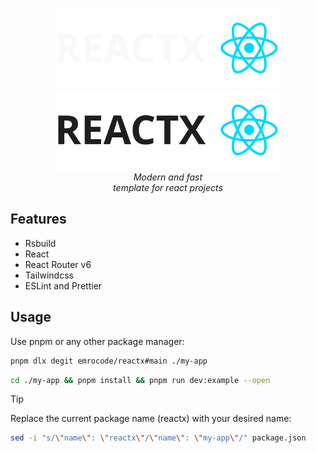 <div align="center">

![Reactx](./public/reactx_dark.svg#gh-dark-mode-only)
![Reactx](./public/reactx_light.svg#gh-light-mode-only)
\
_Modern and fast\
template for react projects_

</div>

## Features

- Rsbuild
- React
- React Router v6
- Tailwindcss
- ESLint and Prettier

## Usage

Use pnpm or any other package manager:

```bash
pnpm dlx degit emrocode/reactx#main ./my-app
```

```bash
cd ./my-app && pnpm install && pnpm run dev:example --open
```

> [!TIP]
> Replace the current package name (reactx) with your desired name:
>
> ```bash
> sed -i "s/\"name\": \"reactx\"/\"name\": \"my-app\"/" package.json
> ```
